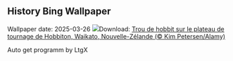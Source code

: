 ## History Bing Wallpaper
Wallpaper date: 2025-03-26
![](https://www.bing.com/th?id=OHR.HobbitHole_FR-CA8203213295_UHD.jpg&w=1000)Download: [Trou de hobbit sur le plateau de tournage de Hobbiton, Waikato, Nouvelle-Zélande (© Kim Petersen/Alamy)](https://www.bing.com/th?id=OHR.HobbitHole_FR-CA8203213295_UHD.jpg)

Auto get programm by LtgX
